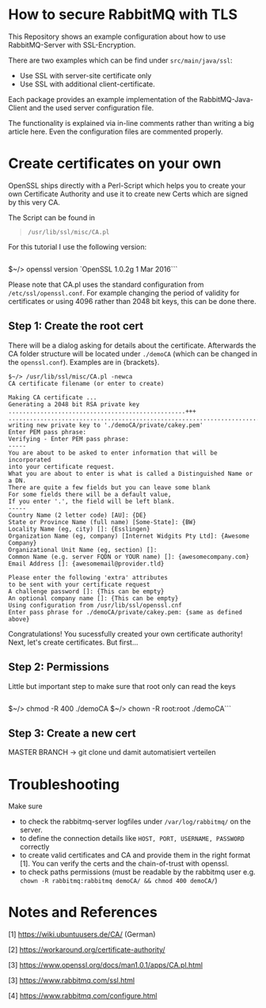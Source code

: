# How to secure RabbitMQ with TLS  
This Repository shows an example configuration about how to use RabbitMQ-Server with SSL-Encryption.

There are two examples which can be find under `src/main/java/ssl`:

+ Use SSL with server-site certificate only
+ Use SSL with additional client-certificate.

Each package provides an example implementation of the RabbitMQ-Java-Client
and the used server configuration file.

The functionality is explained via in-line comments rather than writing a big article here.
Even the configuration files are commented properly.

# Create certificates on your own
OpenSSL ships directly with a Perl-Script which helps you to create your own Certificate Authority and use it to create new Certs which are signed by this very CA.

The Script can be found in
> `/usr/lib/ssl/misc/CA.pl`

For this tutorial I use the following version:
> ```
$~/> openssl version
`OpenSSL 1.0.2g  1 Mar 2016```

Please note that CA.pl uses the standard configuration from `/etc/ssl/openssl.conf`. For example changing the period of validity for certificates or using 4096 rather than 2048 bit keys, this can be done there.

## Step 1: Create the root cert
There will be a dialog asking for details about the certificate. Afterwards the CA folder structure will be located under `./demoCA` (which can be changed in the `openssl.conf`). Examples are in {brackets}.

```
$~/> /usr/lib/ssl/misc/CA.pl -newca
CA certificate filename (or enter to create)

Making CA certificate ...
Generating a 2048 bit RSA private key
..................................................+++
.......................................................................................................................+++
writing new private key to './demoCA/private/cakey.pem'
Enter PEM pass phrase:
Verifying - Enter PEM pass phrase:
-----
You are about to be asked to enter information that will be incorporated
into your certificate request.
What you are about to enter is what is called a Distinguished Name or a DN.
There are quite a few fields but you can leave some blank
For some fields there will be a default value,
If you enter '.', the field will be left blank.
-----
Country Name (2 letter code) [AU]: {DE}
State or Province Name (full name) [Some-State]: {BW}
Locality Name (eg, city) []: {Esslingen}
Organization Name (eg, company) [Internet Widgits Pty Ltd]: {Awesome Company}
Organizational Unit Name (eg, section) []:
Common Name (e.g. server FQDN or YOUR name) []: {awesomecompany.com}
Email Address []: {awesomemail@provider.tld}

Please enter the following 'extra' attributes
to be sent with your certificate request
A challenge password []: {This can be empty}
An optional company name []: {This can be empty}
Using configuration from /usr/lib/ssl/openssl.cnf
Enter pass phrase for ./demoCA/private/cakey.pem: {same as defined above}
```
Congratulations! You sucessfully created your own certificate authority! Next, let's create certificates. But first...
## Step 2: Permissions
Little but important step to make sure that root only can read the keys
> ```
$~/> chmod -R 400 ./demoCA
$~/> chown -R root:root ./demoCA```

## Step 3: Create a new cert

MASTER BRANCH -> git clone und damit automatisiert verteilen

# Troubleshooting
Make sure
- to check the rabbitmq-server logfiles under `/var/log/rabbitmq/` on the server.
- to define the connection details like `HOST, PORT, USERNAME, PASSWORD` correctly
- to create valid certificates and CA and provide them in the right format [1]. You can verify the certs and the chain-of-trust with openssl.
- to check paths permissions (must be readable by the rabbitmq user e.g. `chown -R rabbitmq:rabbitmq demoCA/ && chmod 400 demoCA/`)

# Notes and References
[1] https://wiki.ubuntuusers.de/CA/ (German)

[2] https://workaround.org/certificate-authority/

[3] https://www.openssl.org/docs/man1.0.1/apps/CA.pl.html

[3] https://www.rabbitmq.com/ssl.html

[4] https://www.rabbitmq.com/configure.html
